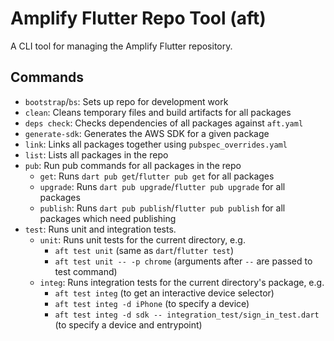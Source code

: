 # Amplify Flutter Repo Tool (aft)

A CLI tool for managing the Amplify Flutter repository.

## Commands

- `bootstrap`/`bs`: Sets up repo for development work
- `clean`: Cleans temporary files and build artifacts for all packages
- `deps check`: Checks dependencies of all packages against `aft.yaml`
- `generate-sdk`: Generates the AWS SDK for a given package
- `link`: Links all packages together using `pubspec_overrides.yaml`
- `list`: Lists all packages in the repo
- `pub`: Run pub commands for all packages in the repo
  - `get`: Runs `dart pub get`/`flutter pub get` for all packages
  - `upgrade`: Runs `dart pub upgrade`/`flutter pub upgrade` for all packages
  - `publish`: Runs `dart pub publish`/`flutter pub publish` for all packages which need publishing
- `test`: Runs unit and integration tests.
  - `unit`: Runs unit tests for the current directory, e.g.
    - `aft test unit` (same as `dart`/`flutter test`)
    - `aft test unit -- -p chrome` (arguments after `--` are passed to test command)
  - `integ`: Runs integration tests for the current directory's package, e.g.
    - `aft test integ` (to get an interactive device selector)
    - `aft test integ -d iPhone` (to specify a device)
    - `aft test integ -d sdk -- integration_test/sign_in_test.dart` (to specify a device and entrypoint)
